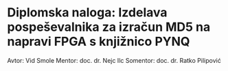 # Diplomska naloga: Izdelava pospeševalnika za izračun MD5 na napravi FPGA s knjižnico PYNQ

Avtor: Vid Smole
Mentor: doc. dr. Nejc Ilc
Somentor: doc. dr. Ratko Pilipović

